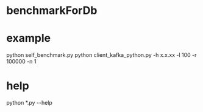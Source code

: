 # benchmarkForDb

# example
python self_benchmark.py
python client_kafka_python.py  -h x.x.xx  -l 100  -r 100000 -n 1

# help
python *.py --help
